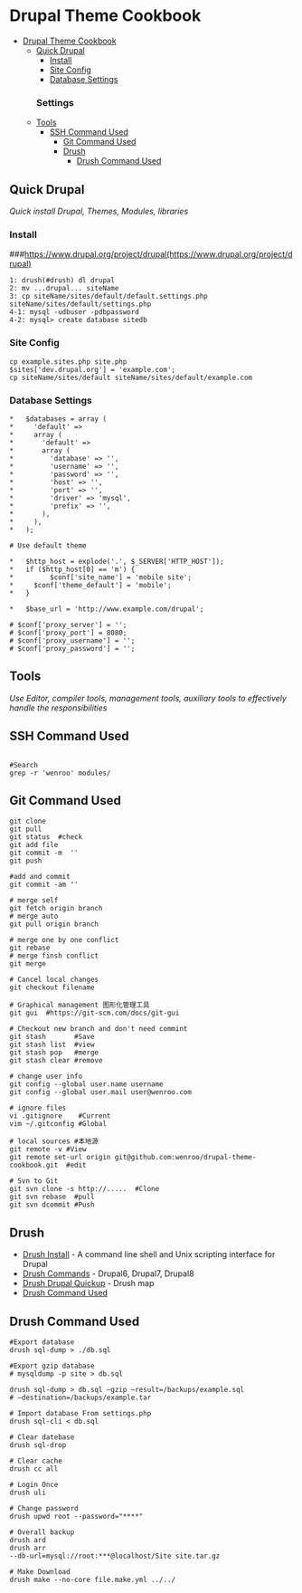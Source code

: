 # Drupal Theme Cookbook


* [Drupal Theme Cookbook](#drupal-theme-cookbook)
   * [Quick Drupal](#quick-drupal)
      * [Install](#install)
      * [Site Config](#site-config)
      * [Database Settings](#database-settings)
      ### Settings
   * [Tools](#tools)
      * [SSH Command Used](#ssh-command-used)
	    * [Git Command Used](#git-command-used)
	    * [Drush](#drush)
	      * [Drush Command Used](#drush-command-used)

## Quick Drupal
*Quick install Drupal, Themes, Modules, libraries*

### Install
###https://www.drupal.org/project/drupal(https://www.drupal.org/project/drupal)

```
1: drush(#drush) dl drupal
2: mv ...drupal... siteName
3: cp siteName/sites/default/default.settings.php  siteName/sites/default/settings.php
4-1: mysql -udbuser -pdbpassword
4-2: mysql> create database sitedb

```

### Site Config
```
cp example.sites.php site.php
$sites['dev.drupal.org'] = 'example.com';
cp siteName/sites/default siteName/sites/default/example.com

```

### Database Settings
```
*   $databases = array (
*     'default' =>
*     array (
*       'default' =>
*       array (
*         'database' => '',
*         'username' => '',
*         'password' => '',
*         'host' => '',
*         'port' => '',
*         'driver' => 'mysql',
*         'prefix' => '',
*       ),
*     ),
*   );

# Use default theme

*   $http_host = explode('.', $_SERVER['HTTP_HOST']);
*   if ($http_host[0] == 'm') {
*		  $conf['site_name'] = 'mobile site';
*     $conf['theme_default'] = 'mobile';
*   }

*   $base_url = 'http://www.example.com/drupal';

# $conf['proxy_server'] = '';
# $conf['proxy_port'] = 8080;
# $conf['proxy_username'] = '';
# $conf['proxy_password'] = '';

```

## Tools
*Use Editor, compiler tools, management tools, auxiliary tools to effectively handle the responsibilities*

## SSH Command Used
```

#Search
grep -r 'wenroo' modules/

```

## Git Command Used
```
git clone
git pull
git status  #check
git add file
git commit -m  ''
git push

#add and commit
git commit -am ''

# merge self
git fetch origin branch
# merge auto
git pull origin branch

# merge one by one conflict
git rebase
# merge finsh conflict
git merge

# Cancel local changes
git checkout filename

# Graphical management 图形化管理工具
git gui  #https://git-scm.com/docs/git-gui

# Checkout new branch and don't need commint
git stash       #Save
git stash list  #view
git stash pop   #merge
git stash clear #remove

# change user info
git config --global user.name username
git config --global user.mail user@wenroo.com

# ignore files
vi .gitignore    #Current
vim ~/.gitconfig #Global

# local sources #本地源
git remote -v #View
git remote set-url origin git@github.com:wenroo/drupal-theme-cookbook.git  #edit

# Svn to Git
git svn clone -s http://.....  #Clone
git svn rebase  #pull
git svn dcommit #Push

```


## Drush
* [Drush Install](http://www.drush.org/en/master/) - A command line shell and Unix scripting interface for Drupal
* [Drush Commands](http://drushcommands.com/) - Drupal6, Drupal7, Drupal8
* [Drush Drupal Quickup](https://github.com/Paulmicha/drupal-quickup/blob/master/drupal_setup.sh) - Drush map
* [Drush Command Used](#drush-command-used)

## Drush Command Used
```
#Export database
drush sql-dump > ./db.sql

#Export gzip database
# mysqldump -p site > db.sql

drush sql-dump > db.sql —gzip —result=/backups/example.sql
# —destination=/backups/example.tar

# Import database From settings.php
drush sql‐cli < db.sql

# Clear datebase
drush sql-drop

# Clear cache
drush cc all

# Login Once
drush uli

# Change password
drush upwd root --password="****"

# Overall backup
drush ard
drush arr
--db-url=mysql://root:***@localhost/Site site.tar.gz

# Make Download
drush make --no-core file.make.yml ../../

```









